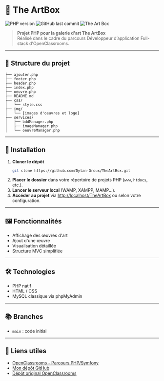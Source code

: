 # 🎨 The ArtBox

![PHP version](https://img.shields.io/badge/PHP-7%2B-blue?logo=php)
![GitHub last commit](https://img.shields.io/github/last-commit/Dylan-Groux/TheArtBox)
![The Art Box](https://img.shields.io/badge/The%20Art%20Box-Projet%20PHP-orange?style=for-the-badge)

> **Projet PHP pour la galerie d'art The ArtBox**  
> Réalisé dans le cadre du parcours Développeur d’application Full-stack d'OpenClassrooms.

---

## 📁 Structure du projet

```
├── ajouter.php
├── footer.php
├── header.php
├── index.php
├── oeuvre.php
├── README.md
├── css/
│   └── style.css
├── img/
│   └── [images d'oeuvres et logo]
├── services/
│   ├── bddManager.php
│   ├── imageManager.php
│   └── oeuvreManager.php

```

---

## 🚀 Installation

1. **Cloner le dépôt**
    ```bash
    git clone https://github.com/Dylan-Groux/TheArtBox.git
    ```
2. **Placer le dossier** dans votre répertoire de projets PHP (`www`, `htdocs`, etc.).
3. **Lancer le serveur local** (WAMP, XAMPP, MAMP...).
4. **Accéder au projet** via [http://localhost/TheArtBox](http://localhost/TheArtBox) ou selon votre configuration.

---

## 🖼️ Fonctionnalités

- Affichage des œuvres d'art
- Ajout d'une œuvre
- Visualisation détaillée
- Structure MVC simplifiée

---

## 🛠️ Technologies

- PHP natif
- HTML / CSS
- MySQL classique via phpMyAdmin

---

## 📚 Branches

- `main` : code initial

---

## 🔗 Liens utiles

- [OpenClassrooms - Parcours PHP/Symfony](https://openclassrooms.com/fr/paths/518-developpeur-dapplication-php-symfony)
- [Mon dépôt GitHub](https://github.com/Dylan-Groux/TheArtBox)
- [Dépôt original OpenClassrooms](https://github.com/OpenClassrooms-Student-Center/PHP-P4-exercice.git)
